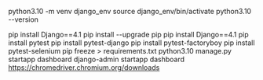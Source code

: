 python3.10 -m venv django_env
source django_env/bin/activate
python3.10 --version

pip install Django==4.1
pip install --upgrade pip
pip install Django==4.1
pip install pytest
pip install pytest-django
pip install pytest-factoryboy
pip install pytest-selenium
pip freeze > requirements.txt
python3.10 manage.py startapp dashboard
django-admin startapp dashboard
https://chromedriver.chromium.org/downloads